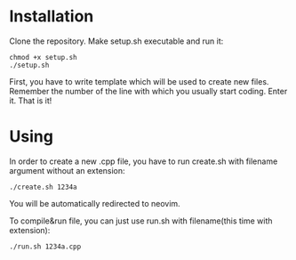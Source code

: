# Installation

Clone the repository. Make setup.sh executable and run it:

```shell
chmod +x setup.sh
./setup.sh
```

First, you have to write template which will be used to create new files. Remember the number of the line with which you usually start coding. Enter it. That is it!

# Using

In order to create a new .cpp file, you have to run create.sh with filename argument without an extension:

```shell
./create.sh 1234a
```

You will be automatically redirected to neovim.

To compile&run file, you can just use run.sh with filename(this time with extension):

```shell
./run.sh 1234a.cpp
```
